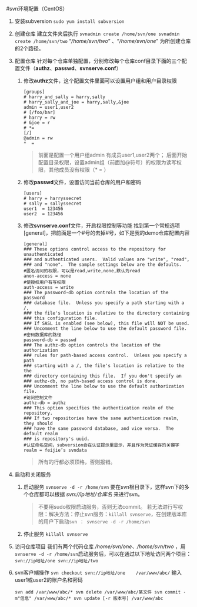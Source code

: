 #svn环境配置（CentOS）

1. 安装subversion
	`sudo yum install subversion`
	
2. 创建仓库
	建立文件夹后执行
	`svnadmin create /home/svn/one
	svnadmin create /home/svn/two`
	“*/home/svn/two*” 、“*/home/svn/one*” 为所创建仓库的2个路径。
	
3. 配置仓库
	针对每个仓库单独配置，分别修改每个仓库conf目录下面的三个配置文件（**authz**、**passwd**、**svnserve.conf**）
	1. 修改**authz**文件，这个配置文件里面可以设置用户组和用户目录权限
		```
		[groups]
		# harry_and_sally = harry,sally
		# harry_sally_and_joe = harry,sally,&joe
		admin = user1,user2
		# [/foo/bar]
		# harry = rw
		# &joe = r
		# *=
		[/]
		@admin = rw
		*  = 
		```
		
		>前面是配置一个用户组admin 有成员user1,user2两个；
		>后面开始配置目录权限，设置admin组（前面加@符号）的权限为读写权限，其他成员没有权限（* = ）
	
	2. 修改**passwd**文件，设置访问当前仓库的用户和密码
		```
		[users]
		# harry = harryssecret
		# sally = sallyssecret
		user1  = 123456
		user2  = 123456
		```
	
	3. 修改**svnserve.conf**文件，开启权限控制等功能
		找到第一个常规选项[general]，把前面是一个#号的去掉#号，如下是我的demo仓库配置内容
		```
		[general]
		### These options control access to the repository for unauthenticated
		### and authenticated users.  Valid values are "write", "read",
		### and "none".  The sample settings below are the defaults.
		#匿名访问的权限，可以是read,write,none,默认为read
		anon-access = none
		#使授权用户有写权限
		auth-access = write
		### The password-db option controls the location of the password
		### database file.  Unless you specify a path starting with a /,
		### the file's location is relative to the directory containing
		### this configuration file.
		### If SASL is enabled (see below), this file will NOT be used.
		### Uncomment the line below to use the default password file.
		#密码数据库的路径
		password-db = passwd
		### The authz-db option controls the location of the authorization
		### rules for path-based access control.  Unless you specify a path
		### starting with a /, the file's location is relative to the the
		### directory containing this file.  If you don't specify an
		### authz-db, no path-based access control is done.
		### Uncomment the line below to use the default authorization file.
		#访问控制文件
		authz-db = authz
		### This option specifies the authentication realm of the repository.
		### If two repositories have the same authentication realm, they should
		### have the same password database, and vice versa.  The default realm
		### is repository's uuid.
		#认证命名空间，subversion会在认证提示里显示，并且作为凭证缓存的关键字
		realm = feijie’s svndata
		```

		>所有的行都必须顶格，否则报错。
	
4. 启动和关闭服务
	1. 启动服务
		`svnserve -d -r /home/svn`
		要在svn根目录下，这样svn下的多个仓库都可以根据 *svn://ip地址/仓库名* 来进行svn。
		>不要用sudo权限启动服务，否则无法commit。
		>若无法进行写权限：解决方法：停止svn服务：`killall svnserve`，在创建版本库的用户下启动`svn ： svnserve -d -r /home/svn`
		
	2. 停止服务
		`killall svnserve`
	
5. 访问仓库项目
	我们有两个代码仓库 */home/svn/one、/home/svn/two* ，用`svnserve -d -r /home/svn`启动服务后，可以在通过以下地址访问两个项目：
	`svn://ip地址/one
	svn://ip地址/two`
	
6. svn客户端操作
	`svn checkout svn://ip地址/one	/var/www/abc/`
	输入user1或user2的账户名和密码
	
	`svn add /var/www/abc/*
	svn delete /var/www/abc/某文件
	svn commit -m"信息" /var/www/abc/*
	svn update [-r 版本号] /var/www/abc`